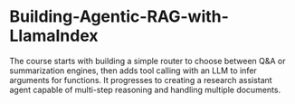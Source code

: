 # Building-Agentic-RAG-with-LlamaIndex
The course starts with building a simple router to choose between Q&amp;A or summarization engines, then adds tool calling with an LLM to infer arguments for functions. It progresses to creating a research assistant agent capable of multi-step reasoning and handling multiple documents.

